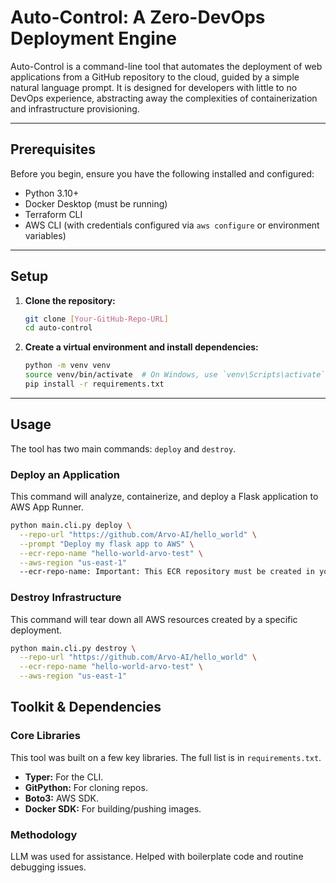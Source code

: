 # Auto-Control: A Zero-DevOps Deployment Engine

Auto-Control is a command-line tool that automates the deployment of web applications from a GitHub repository to the cloud, guided by a simple natural language prompt. It is designed for developers with little to no DevOps experience, abstracting away the complexities of containerization and infrastructure provisioning.

---

## Prerequisites

Before you begin, ensure you have the following installed and configured:
*   Python 3.10+
*   Docker Desktop (must be running)
*   Terraform CLI
*   AWS CLI (with credentials configured via `aws configure` or environment variables)

---

## Setup

1.  **Clone the repository:**
    ```bash
    git clone [Your-GitHub-Repo-URL]
    cd auto-control
    ```

2.  **Create a virtual environment and install dependencies:**
    ```bash
    python -m venv venv
    source venv/bin/activate  # On Windows, use `venv\Scripts\activate`
    pip install -r requirements.txt
    ```
---

## Usage

The tool has two main commands: `deploy` and `destroy`.

### Deploy an Application

This command will analyze, containerize, and deploy a Flask application to AWS App Runner.

```bash
python main.cli.py deploy \
  --repo-url "https://github.com/Arvo-AI/hello_world" \
  --prompt "Deploy my flask app to AWS" \
  --ecr-repo-name "hello-world-arvo-test" \
  --aws-region "us-east-1"
  --ecr-repo-name: Important: This ECR repository must be created in your AWS account before running the command.
```

### Destroy Infrastructure

This command will tear down all AWS resources created by a specific deployment.

```bash
python main.cli.py destroy \
  --repo-url "https://github.com/Arvo-AI/hello_world" \
  --ecr-repo-name "hello-world-arvo-test" \
  --aws-region "us-east-1"
```

## Toolkit & Dependencies

### Core Libraries

This tool was built on a few key libraries. The full list is in `requirements.txt`.
*   **Typer:** For the CLI.
*   **GitPython:** For cloning repos.
*   **Boto3:** AWS SDK.
*   **Docker SDK:** For building/pushing images.

### Methodology
LLM was used for assistance. Helped with boilerplate code and routine debugging issues.